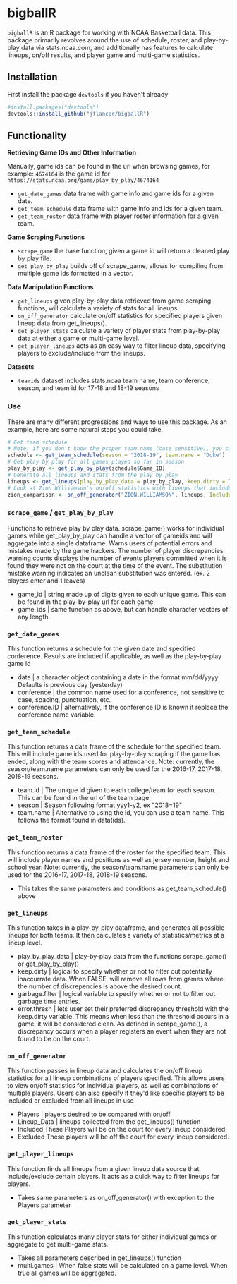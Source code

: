 # bigballR

`bigballR` is an R package for working with NCAA Basketball data. This 
package primarily revolves around the use of schedule, roster, and play-by-play data via stats.ncaa.com, and
additionally has features to calculate lineups, on/off results, and player game and multi-game statistics.

## Installation

First install the package `devtools` if you haven't already
``` r
#install.packages("devtools")
devtools::install_github("jflancer/bigballR")
```

## Functionality

**Retrieving Game IDs and Other Information**

Manually, game ids can be found in the url when browsing games, for example:
```4674164``` is the game id for ```https://stats.ncaa.org/game/play_by_play/4674164```

- `get_date_games` data frame with game info and game ids for a given date.
- `get_team_schedule` data frame with game info and ids for a given team.
- `get_team_roster` data frame with player roster information for a given team. 

**Game Scraping Functions**
- `scrape_game` the base function, given a game id will return a cleaned play by play file.
- `get_play_by_play` builds off of scrape_game, allows for compiling from multiple game ids formatted in a vector.

**Data Manipulation Functions**
- `get_lineups` given play-by-play data retrieved from game scraping functions, will calculate a variety of stats for all lineups.
- `on_off_generator` calculate on/off statistics for specified players given lineup data from get_lineups().
- `get_player_stats` calculate a variety of player stats from play-by-play data at either a game or multi-game level.
- `get_player_lineups` acts as an easy way to filter lineup data, specifying players to exclude/include from the lineups.

**Datasets**
- `teamids` dataset includes stats.ncaa team name, team conference, season, and team id for 17-18 and 18-19 seasons

### Use

There are many different progressions and ways to use this package. As an example, here are some natural steps you could take.
``` r
# Get team schedule
# Note: if you don't know the proper team.name (case sensitive), you can look it up in data("teamids")
schedule <- get_team_schedule(season = "2018-19", team.name = "Duke")
# Get play by play for all games played so far in season
play_by_play <- get_play_by_play(schedule$Game_ID)
# Generate all lineups and stats from the play by play
lineups <- get_lineups(play_by_play_data = play_by_play, keep.dirty = T, garbage.filter = F)
# Look at Zion Williamson's on/off statistics with lineups that include Reddish and Barrett
zion_comparison <- on_off_generator("ZION.WILLIAMSON", lineups, Included = c("CAM.REDDISH","RJ.BARRETT"))
```

### `scrape_game` / `get_play_by_play`
Functions to retrieve play by play data. scrape_game() works for individual games while get_play_by_play can handle a vector of gameids and will aggregate into a single dataframe. Warns users of potential errors and mistakes made by the game trackers. The number of player discrepancies warning counts displays the number of events players committed when it is found they were not on the court at the time of the event. The substitution mistake warning indicates an unclean substitution was entered. (ex. 2 players enter and 1 leaves)
* game_id | string made up of digits given to each unique game. This can be found in the play-by-play url for each game.
* game_ids | same function as above, but can handle character vectors of any length.

### `get_date_games`
This function returns a schedule for the given date and specified conference. Results are included if applicable, as well as the play-by-play game id
* date | a character object containing a date in the format mm/dd/yyyy. Defaults is previous day (yesterday)
* conference | the common name used for a conference, not sensitive to case, spacing, punctuation, etc.
* conference.ID | alternatively, if the conference ID is known it replace the conference name variable.

### `get_team_schedule`
This function returns a data frame of the schedule for the specified team. This will include game ids used for play-by-play scraping if the game has ended, along with the team scores and attendance. Note: currently, the season/team.name parameters can only be used for the 2016-17, 2017-18, 2018-19 seasons.
* team.id | The unique id given to each college/team for each season. This can be found in the url of the team page.
* season | Season following format yyy1-y2, ex "2018=19"
* team.name | Alternative to using the id, you can use a team name. This follows the format found in data(ids).

### `get_team_roster`
This function returns a data frame of the roster for the specified team. This will include player names and positions as well as jersey number, height and school year. Note: currently, the season/team.name parameters can only be used for the 2016-17, 2017-18, 2018-19 seasons.
* This takes the same parameters and conditions as get_team_schedule() above

### `get_lineups`
This function takes in a play-by-play dataframe, and generates all possible lineups for both teams. It then calculates a variety of statistics/metrics at a lineup level.
* play_by_play_data | play-by-play data from the functions scrape_game() or get_play_by_play()
* keep.dirty | logical to specify whether or not to filter out potentially inaccurrate data. When FALSE, will remove all rows from games where the number of discrepencies is above the desired count.
* garbage.filter | logical variable to specify whether or not to filter out garbage time entries.
* error.thresh | lets user set their preferred discrepancy threshold with the keep.dirty variable. This means when less than the threshold occurs in a game, it will be considered clean. As defined in scrape_game(), a discrepancy occurs when a player registers an event when they are not found to be on the court.

### `on_off_generator`
This function passes in lineup data and calculates the on/off lineup statistics for all lineup combinations of players specified. This allows users to view on/off statistics for individual players, as well as combinations of multiple players. Users can also specify if they'd like specific players to be included or excluded from all lineups in use
* Players | players desired to be compared with on/off
* Lineup_Data | lineups collected from the get_lineups() function
* Included These Players will be on the court for every lineup considered.
* Excluded These players will be off the court for every lineup considered.

### `get_player_lineups`
This function finds all lineups from a given lineup data source that include/exclude certain players. It acts as a quick way to filter lineups for players.
* Takes same parameters as on_off_generator() with exception to the Players parameter

### `get_player_stats`
This function calculates many player stats for either individual games or aggregate to get multi-game stats.
* Takes all parameters described in get_lineups() function
* multi.games | When false stats will be calculated on a game level. When true all games will be aggregated.
